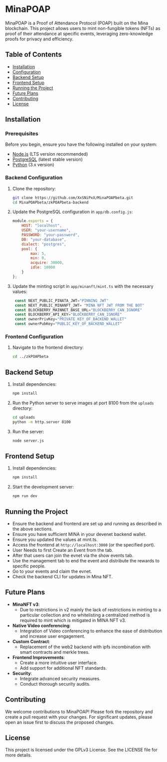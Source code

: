 # MinaPOAP

MinaPOAP is a Proof of Attendance Protocol (POAP) built on the Mina blockchain. This project allows users to mint non-fungible tokens (NFTs) as proof of their attendance at specific events, leveraging zero-knowledge proofs for privacy and efficiency.

## Table of Contents

- [Installation](#installation)
- [Configuration](#configuration)
- [Backend Setup](#backend-setup)
- [Frontend Setup](#frontend-setup)
- [Running the Project](#running-the-project)
- [Future Plans](#future-plans)
- [Contributing](#contributing)
- [License](#license)

## Installation

### Prerequisites

Before you begin, ensure you have the following installed on your system:

- [Node.js](https://nodejs.org/) (LTS version recommended)
- [PostgreSQL](https://www.postgresql.org/) (latest stable version)
- [Python](https://www.python.org/downloads/) (3.x version)

### Backend Configuration

1. Clone the repository:

   ```bash
   git clone https://github.com/XxSNiPxX/MinaPOAPbeta.git
   cd MinaPOAPbeta/zkPOAPbeta-backend
   ```

2. Update the PostgreSQL configuration in `app/db.config.js`:

   ```javascript
   module.exports = {
       HOST: "localhost",
       USER: "your-username",
       PASSWORD: "your-password",
       DB: "your-database",
       dialect: "postgres",
       pool: {
           max: 5,
           min: 0,
           acquire: 30000,
           idle: 10000
       }
   };
   ```

3. Update the minting script in `app/minanft/mint.ts` with the necessary values:

   ```typescript
    const NEXT_PUBLIC_PINATA_JWT="PINNING JWT"
    const NEXT_PUBLIC_MINANFT_JWT= "MINA NFT JWT FROM THE BOT"
    const BLOCKBERRY_MAINNET_BASE_URL="BLOCKBERRY_CAN_IGNORE"
    const BLOCKBERRY_API_KEY="BLOCKBERRY_CAN_IGNORE"
    const ownerPrivKey="PRIVATE_KEY_OF_BACKEND_WALLET"
    const ownerPubKey="PUBLIC_KEY_OF_BACKEND_WALLET"
   ```

### Frontend Configuration

1. Navigate to the frontend directory:

   ```bash
   cd ../zkPOAPbeta
   ```

## Backend Setup

1. Install dependencies:

   ```bash
   npm install
   ```

2. Run the Python server to serve images at port 8100 from the `uploads` directory:

   ```bash
   cd uploads
   python -m http.server 8100
   ```

3. Run the server:

   ```bash
   node server.js
   ```

## Frontend Setup

1. Install dependencies:

   ```bash
   npm install
   ```

2. Start the development server:

   ```bash
   npm run dev
   ```

## Running the Project

- Ensure the backend and frontend are set up and running as described in the above sections.
- Ensure you have sufficient MINA in your devenet backend wallet.
- Ensure you updated the values at mint.ts.
- Access the frontend at `http://localhost:3000` (or the specified port).
- User Needs to first Create an Event from the tab.
- After that users can join the evnet via the show events tab.
- Use the management tab to end the event and distribute the rewards to specific people.
- Go to your events and claim the evnet.
- Check the backend CLI for updates in Mina NFT.

## Future Plans

- **MinaNFT v3**:
  - Due to restrictions in v2 mainly the lack of restrictions in minting to a particular collection and no whitelisting a centralized method is required to mint which is mitigated in MINA NFT v3.
- **Native Video conferencing**:
  - Integration of Video conferencing to enhance the ease of distribution and increase user engagement.
- **Custom Contract**:
  - Replacement of the web2 backend with ipfs incombination with smart contracts and merkle trees.
- **Frontend Improvements**:
  - Create a more intuitive user interface.
  - Add support for additional NFT standards.
- **Security**:
  - Integrate advanced security measures.
  - Conduct thorough security audits.

## Contributing

We welcome contributions to MinaPOAP! Please fork the repository and create a pull request with your changes. For significant updates, please open an issue first to discuss the proposed changes.

## License

This project is licensed under the GPLv3 License. See the LICENSE file for more details.
